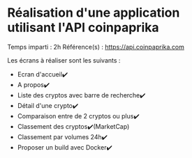 # Réalisation d'une application utilisant l'API coinpaprika

Temps imparti : 2h
Référence(s) : https://api.coinpaprika.com

Les écrans à réaliser sont les suivants :

- Ecran d'accueil✔️
- A propos✔️
- Liste des cryptos avec barre de recherche✔️
- Détail d'une crypto✔️
- Comparaison entre de 2 cryptos ou plus✔️
- Classement des cryptos✔️(MarketCap)
- Classement par volumes 24h✔️
- Proposer un build avec Docker✔️
